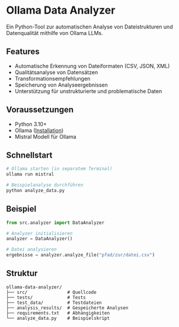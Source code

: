 # Ollama Data Analyzer

Ein Python-Tool zur automatischen Analyse von Dateistrukturen und Datenqualität mithilfe von Ollama LLMs.

## Features
- Automatische Erkennung von Dateiformaten (CSV, JSON, XML)
- Qualitätsanalyse von Datensätzen
- Transformationsempfehlungen
- Speicherung von Analyseergebnissen
- Unterstützung für unstrukturierte und problematische Daten

## Voraussetzungen
- Python 3.10+
- Ollama ([Installation](https://ollama.ai/))
- Mistral Modell für Ollama

## Schnellstart
```bash
# Ollama starten (in separatem Terminal)
ollama run mistral

# Beispielanalyse durchführen
python analyze_data.py
```

## Beispiel
```python
from src.analyzer import DataAnalyzer

# Analyzer initialisieren
analyzer = DataAnalyzer()

# Datei analysieren
ergebnisse = analyzer.analyze_file("pfad/zur/datei.csv")
```

## Struktur
```
ollama-data-analyzer/
├── src/               # Quellcode
├── tests/             # Tests
├── test_data/         # Testdateien
├── analysis_results/  # Gespeicherte Analysen
├── requirements.txt   # Abhängigkeiten
└── analyze_data.py    # Beispielskript
```